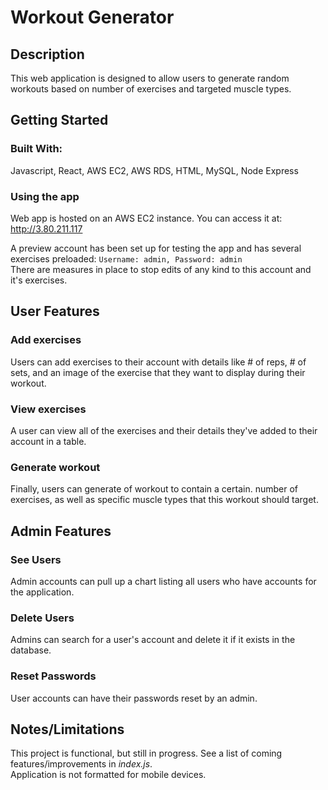 # Workout Generator

## Description
This web application is designed to allow users to generate random workouts based on number of exercises and targeted muscle types.

## Getting Started

### Built With:
Javascript, React, AWS EC2, AWS RDS, HTML, MySQL, Node Express

### Using the app
Web app is hosted on an AWS EC2 instance. You can access it at: http://3.80.211.117 
  
A preview account has been set up for testing the app and has several exercises preloaded: `Username: admin, Password: admin`  
There are measures in place to stop edits of any kind to this account and it's exercises.

## User Features
### Add exercises
Users can add exercises to their account with details like # of reps, # of sets, and an image of the exercise that they want to display during their workout.
### View exercises
A user can view all of the exercises and their details they've added to their account in a table.
### Generate workout
Finally, users can generate of workout to contain a certain.
number of exercises, as well as specific muscle types that this workout should target.

## Admin Features
### See Users
Admin accounts can pull up a chart listing all users who have accounts for the application.
### Delete Users
Admins can search for a user's account and delete it if it exists in the database.
### Reset Passwords
User accounts can have their passwords reset by an admin.

## Notes/Limitations
This project is functional, but still in progress. See a list of coming features/improvements in *index.js*.  
Application is not formatted for mobile devices.

